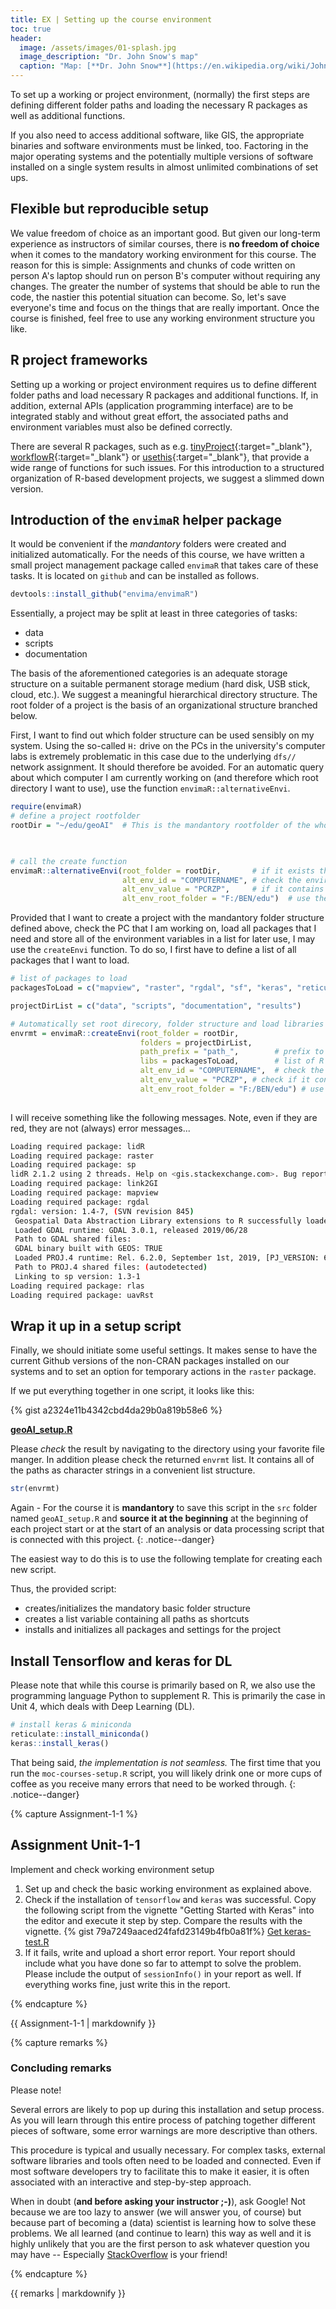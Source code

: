 ```yaml
--- 
title: EX | Setting up the course environment 
toc: true
header:
  image: /assets/images/01-splash.jpg
  image_description: "Dr. John Snow's map"
  caption: "Map: [**Dr. John Snow**](https://en.wikipedia.org/wiki/John_Snow) [Wellcome Library via wikimedia](https://w.wiki/QtV)"
---
```


To set up a working or project environment, (normally) the first steps are defining different folder paths and loading the necessary R packages as well as additional functions.

<!--more-->

If you also need to access additional software, like GIS, the appropriate binaries and software environments must be linked, too. Factoring in the major operating systems and the potentially multiple versions of software installed on a single system results in almost unlimited combinations of set ups.

## Flexible but reproducible setup

We value freedom of choice as an important good. But given our long-term experience as instructors of similar courses, there is **no freedom of choice** when it comes to the mandatory working environment for this course. The reason for this is simple: Assignments and chunks of code written on person A's laptop should run on person B's computer without requiring any changes. The greater the number of systems that should be able to run the code, the nastier this potential situation can become. So, let's save everyone's time and focus on the things that are really important. Once the course is finished, feel free to use any working environment structure you like.

## R project frameworks
Setting up a working or project environment requires us to define different folder paths and load necessary R packages and additional functions. If, in addition, external APIs (application programming interface) are to be integrated stably and without great effort, the associated paths and environment variables must also be defined correctly. 

There are several R packages, such as e.g. [tinyProject](https://github.com/FrancoisGuillem/tinyProject){:target="_blank"},  [workflowR](https://jdblischak.github.io/workflowr/){:target="_blank"} or [usethis](https://usethis.r-lib.org/){:target="_blank"}, that provide a wide range of functions for such issues. For this introduction to a structured organization of R-based development projects, we suggest a slimmed down version. 

## Introduction of the `envimaR` helper package 
It would be convenient if the *mandantory* folders were created and initialized automatically. For the needs of this course, we have written a small project management package called `envimaR` that takes care of these tasks. It is located on `github` and can be installed as follows.

```r
devtools::install_github("envima/envimaR")
```

Essentially, a project may be split at least in three categories of tasks:

- data 
- scripts
- documentation

The basis of the aforementioned categories is an adequate storage structure on a suitable permanent storage medium (hard disk, USB stick, cloud, etc.). We suggest a meaningful hierarchical directory structure. The root folder of a project is the basis of an organizational structure branched below.


First, I want to find out which folder structure can be used sensibly on my system. Using the so-called `H:` drive on the PCs in the university's computer labs is extremely problematic in this case due to the underlying `dfs//` network assignment. It should therefore be avoided. For an automatic query about which computer I am currently working on (and therefore which root directory I want to use), use the function `envimaR::alternativeEnvi`. 

```r
require(envimaR)
# define a project rootfolder
rootDir = "~/edu/geoAI"  # This is the mandantory rootfolder of the whole project 


              
# call the create function
envimaR::alternativeEnvi(root_folder = rootDir,       # if it exists this is the root dir 
                         alt_env_id = "COMPUTERNAME", # check the environment varialbe "COMPUTERNAME"
                         alt_env_value = "PCRZP",     # if it contains the string "PCRZP" (e.g. PUM-Pool-PC)
                         alt_env_root_folder = "F:/BEN/edu")  # use the alternative rootfolder
```

Provided that I want to create a project with the mandantory folder structure defined above, check the PC that I am working on, load all packages that I need and store all of the environment variables in a list for later use, I may use the `createEnvi` function. To do so, I first have to define a list of all packages that I want to load. 

```r
# list of packages to load
packagesToLoad = c("mapview", "raster", "rgdal", "sf", "keras", "reticulate")

projectDirList = c("data", "scripts", "documentation", "results")

# Automatically set root direcory, folder structure and load libraries
envrmt = envimaR::createEnvi(root_folder = rootDir,
                             folders = projectDirList,
                             path_prefix = "path_",        # prefix to all path variables that are created 
                             libs = packagesToLoad,        # list of R packages to be loaded
                             alt_env_id = "COMPUTERNAME",  # check the environment variable "COMPUTERNAME"
                             alt_env_value = "PCRZP", # check if it contains the string "PCRZP" (e.g. local PC pools)
                             alt_env_root_folder = "F:/BEN/edu") # use the alternative root folder
                         

```

I will receive something like the following messages. Note, even if they are red, they are not (always) error messages...


```bash
Loading required package: lidR
Loading required package: raster
Loading required package: sp
lidR 2.1.2 using 2 threads. Help on <gis.stackexchange.com>. Bug report on <github.com/Jean-Romain/lidR>.
Loading required package: link2GI
Loading required package: mapview
Loading required package: rgdal
rgdal: version: 1.4-7, (SVN revision 845)
 Geospatial Data Abstraction Library extensions to R successfully loaded
 Loaded GDAL runtime: GDAL 3.0.1, released 2019/06/28
 Path to GDAL shared files: 
 GDAL binary built with GEOS: TRUE 
 Loaded PROJ.4 runtime: Rel. 6.2.0, September 1st, 2019, [PJ_VERSION: 620]
 Path to PROJ.4 shared files: (autodetected)
 Linking to sp version: 1.3-1 
Loading required package: rlas
Loading required package: uavRst
```

## Wrap it up in a setup script

Finally, we should initiate some useful settings. It makes sense to have the current Github versions of the non-CRAN packages installed on our systems and to set an option for temporary actions in the `raster` package.


If we put everything together in one script, it looks like this:


{% gist a2324e11b4342cbd4da29b0a819b58e6 %}

[ **geoAI_setup.R**](https://gist.github.com/envimar/a2324e11b4342cbd4da29b0a819b58e6/archive/4e57418e6c645ce09766f7aa6fe2cabb5c431349.zip)

Please *check* the result by navigating to the directory using your favorite file manger. In addition please check the returned `envrmt` list. It contains all of the paths as character strings in a convenient list structure.

```r
str(envrmt)
```

Again - For the course it is **mandantory** to save this script in the `src` folder named `geoAI_setup.R` and **source it at the beginning** at the beginning of each project start or at the start of an analysis or data processing script that is connected with this project. 
{: .notice--danger}

The easiest way to do this is to use the following template for creating each new script.


<script src="https://gist.github.com/envimar/54c41da9a13146298ea42bffe942a933.js">notification</script>


Thus, the provided script:

- creates/initializes the mandatory basic folder structure 
- creates a list variable containing all paths as shortcuts  
- installs and initializes all packages and settings for the project

## Install Tensorflow and keras for DL

Please note that while this course is primarily based on R, we also use the programming language Python to supplement R. This is primarily the case in Unit 4, which deals with Deep Learning (DL). 
```r
# install keras & miniconda
reticulate::install_miniconda()
keras::install_keras()
```

That being said, *the implementation is not seamless.* The first time that you run the `moc-courses-setup.R` script, you will likely drink one or more cups of coffee as you receive many errors that need to be worked through. 
{: .notice--danger}



{% capture Assignment-1-1 %}
## Assignment Unit-1-1
Implement and check working environment setup

1. Set up and check the basic working environment as explained above.
1. Check if the installation of `tensorflow` and `keras` was successful. Copy the following script from the vignette "Getting Started with Keras" into the editor and execute it step by step. Compare the results with the vignette. 
{% gist 79a7249aaced24fafd23149b4fb0a81f%}
[Get keras-test.R](https://gist.github.com/envimar/79a7249aaced24fafd23149b4fb0a81f/archive/5fde2a75343ee741c45b29a2ca997f61ec0861e9.zip)
1. If it fails, write and upload a short error report. Your report should include what you have done so far to attempt to solve the problem. Please include the output of `sessionInfo()` in your report as well. If everything works fine, just write this in the report.


{% endcapture %}
<div class="notice--success">
  {{ Assignment-1-1 | markdownify }}
</div> 

{% capture remarks %}
### Concluding remarks 
Please note!

Several errors are likely to pop up during this installation and setup process. As you will learn through this entire process of patching together different pieces of software, some error warnings are more descriptive than others. 

This procedure is typical and usually necessary. For complex tasks, external software libraries and tools often need to be loaded and connected. Even if most software developers try to facilitate this to make it easier, it is often associated with an interactive and step-by-step approach.

When in doubt (**and before asking your instructor ;-)**), ask Google! Not because we are too lazy to answer (we will answer you, of course) but because part of becoming a (data) scientist is learning how to solve these problems. We all learned (and continue to learn) this way as well and it is highly unlikely that you are the first person to ask whatever question you may have -- Especially [StackOverflow](https://stackoverflow.com/questions/tagged/r) is your friend!

{% endcapture %}
<div class="notice--info">
  {{ remarks | markdownify }}
</div> 

